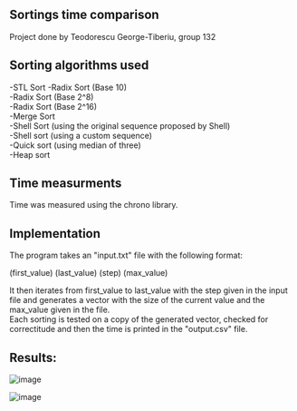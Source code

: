 ## Sortings time comparison
Project done by Teodorescu George-Tiberiu, group 132

## Sorting algorithms used
-STL Sort
-Radix Sort (Base 10)  
-Radix Sort (Base 2^8)  
-Radix Sort (Base 2^16)  
-Merge Sort  
-Shell Sort (using the original sequence proposed by Shell)  
-Shell sort (using a custom sequence)  
-Quick sort (using median of three)  
-Heap sort  

## Time measurments
Time was measured using the chrono library.

## Implementation
The program takes an "input.txt" file with the following format:  
  
(first_value) (last_value) (step) (max_value)  
  
It then iterates from first_value to last_value with the step given in the input file and generates a vector with the size of the current value and the max_value given in the file.  
Each sorting is tested on a copy of the generated vector, checked for correctitude and then the time is printed in the "output.csv" file.  
  
## Results:
![image](https://github.com/TgeorgeT/SortingsComparison/blob/main/Number%20of%20Values_10%5E3-10%5E5%2C%20Max%20Value_%2010%5E8%2C%20Step_%2010%5E3.png)




![image](https://github.com/TgeorgeT/SortingsComparison/blob/main/Number%20of%20Values_%2010%5E4-2_10%5E6%2C%20Max%20Value_%2010%5E6%2C%20Step_%2010%5E4.png)
